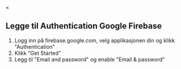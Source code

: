 <<h2>Legge til Authentication Google Firebase </h2>
<ol>
  <li>Logg inn på firebase.google.com, velg applikasjonen din og klikk "Authentication" </li>
  <li>Klikk "Get Started"</li>
  <li>Legg til "Email and password" og enable "Email & password"</li>
</ol>
